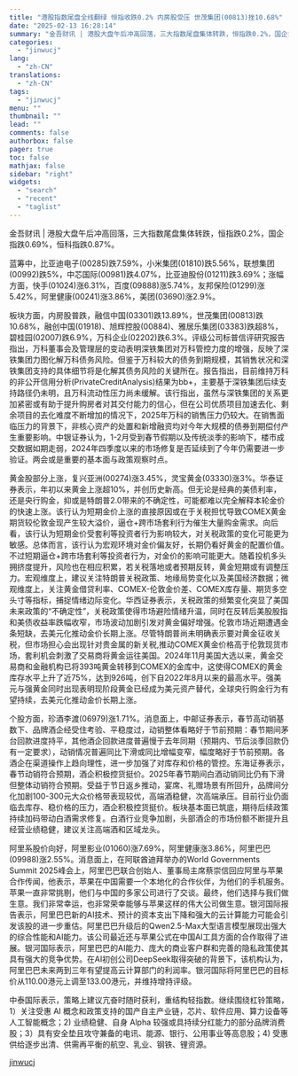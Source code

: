 ```yaml
---
title: "港股指数尾盘全线翻绿 恒指收跌0.2% 内房股受压 世茂集团(00813)挫10.68%"
date: "2025-02-13 16:28:14"
summary: "金吾财讯 | 港股大盘午后冲高回落，三大指数尾盘集体转跌，恒指跌0.2%，国企指跌0.69%，恒科指..."
categories:
  - "jinwucj"
lang:
  - "zh-CN"
translations:
  - "zh-CN"
tags:
  - "jinwucj"
menu: ""
thumbnail: ""
lead: ""
comments: false
authorbox: false
pager: true
toc: false
mathjax: false
sidebar: "right"
widgets:
  - "search"
  - "recent"
  - "taglist"
---
```


金吾财讯 | 港股大盘午后冲高回落，三大指数尾盘集体转跌，恒指跌0.2%，国企指跌0.69%，恒科指跌0.87%。  
  
蓝筹中，比亚迪电子(00285)跌7.59%，小米集团(01810)跌5.56%，联想集团(00992)跌5%，中芯国际(00981)跌4.07%，比亚迪股份(01211)跌3.69%；涨幅方面，快手(01024)涨6.31%，百度(09888)涨5.74%，友邦保险(01299)涨5.42%，阿里健康(00241)涨3.86%，美团(03690)涨2.9%。  
  
板块方面，内房股普跌，融信中国(03301)跌13.89%，世茂集团(00813)跌10.68%，融创中国(01918)、旭辉控股(00884)、雅居乐集团(03383)跌超8%，碧桂园(02007)跌6.9%，万科企业(02202)跌6.3%。评级公司标普信评研究报告指出，万科董事会及管理层的变动表明深铁集团对万科管控力度的增强，反映了深铁集团力图化解万科债务风险。但鉴于万科较大的债务到期规模，其销售状况和深铁集团支持的具体细节将是化解其债务风险的关键所在。报告指出，目前维持万科的非公开信用分析(PrivateCreditAnalysis)结果为bb+，主要基于深铁集团后续支持路径仍未明，且万科流动性压力尚未缓解。该行指出，虽然与深铁集团的关系更加紧密或有助于提升购房者对其交付能力的信心，但在公司优质项目加速去化、剩余项目的去化难度不断增加的情况下，2025年万科的销售压力仍较大。在销售面临压力的背景下，非核心资产的处置和新增融资均对今年大规模的债券到期偿付产生重要影响。中银证券认为，1-2月受到春节假期以及传统淡季的影响下，楼市成交数据如期走弱，2024年四季度以来的市场修复是否延续到了今年仍需要进一步验证。两会或是重要的基本面与政策观察时点。  
  
黄金股部分上涨，复兴亚洲(00274)涨3.45%，灵宝黄金(03330)涨3%。华泰证券表示，年初以来黄金上涨超10%，并创历史新高。但无论是经典的美债利率，还是央行购金，抑或是特朗普2.0带来的不确定性，可能都难以完全解释本轮金价的快速上涨。该行认为短期金价上涨的直接原因或在于关税担忧导致COMEX黄金期货较伦敦金现产生较大溢价，逼仓+跨市场套利行为催生大量购金需求。向后看，该行认为短期金价受套利等投资者行为影响较大，对关税政策的变化可能更为敏感。总体而言，该行认为宏观环境对金价偏友好，长期仍看好黄金的配置价值。不过短期逼仓+跨市场套利等投资者行为，对金价的影响可能更大。随着投机多头拥挤度提升，风险也在相应积累，若关税落地或者预期反转，黄金短期或有调整压力。宏观维度上，建议关注特朗普关税政策、地缘局势变化以及美国经济数据；微观维度上，关注黄金借贷利率、COMEX-伦敦金价差、COMEX库存量、期货多空头寸等指标，捕捉情绪边际变化。华西证券表示，关税政策的频繁变化突显了美国未来政策的“不确定性”，关税政策使得市场避险情绪升温，同时在反转后美股股指和美债收益率跌幅收窄，市场波动加剧引发对黄金偏好增强。伦敦市场近期遭遇金条短缺，去美元化推动金价长期上涨。尽管特朗普尚未明确表示要对黄金征收关税，但市场担心会出现针对贵金属的新关税,推动COMEX黄金价格高于伦敦现货市场，套利机会刺激了交易商将黄金运往美国。2024年11月美国大选以来，黄金交易商和金融机构已将393吨黄金转移到COMEX的金库中，这使得COMEX的黄金库存水平上升了近75%，达到926吨，创下自2022年8月以来的最高水平。强美元与强黄金同时出现表明现阶段黄金已经成为美元资产替代，全球央行购金行为有望持续，去美元化推动金价长期上涨。  
  
个股方面，珍酒李渡(06979)涨1.71%。消息面上，中邮证券表示，春节高动销基数下、品牌酒企经受住考验、平稳度过，动销整体看略好于节前预期：春节期间茅台回款进度持平，其他酒企回款进度普遍慢于去年同期（预期内、节后淡季回款仍有一定要求），动销情况普遍同比下滑或同比增幅变窄，幅度略好于节前预期。各酒企在渠道操作上趋向理性，进一步加强了对库存和价格的管控。东海证券表示，春节动销符合预期，酒企积极控货挺价。2025年春节期间白酒动销同比仍有下滑但整体动销符合预期。受益于节日返乡推动，宴席、礼赠场景有所回升，品牌间分化加剧100-300元大众价格带表现较优，高端酒稳健，次高端承压。目前行业仍面临去库存、稳价格的压力，酒企积极控货挺价。板块基本面已筑底，期待后续政策持续加码带动白酒需求修复。白酒行业竞争加剧，头部酒企的市场份额不断提升且经营业绩稳健，建议关注高端酒和区域龙头。  
  
阿里系股价向好，阿里影业(01060)涨7.69%，阿里健康涨3.86%，阿里巴巴(09988)涨2.55%。消息面上，在阿联酋迪拜举办的World Governments Summit 2025峰会上，阿里巴巴联合创始人、董事局主席蔡崇信回应阿里与苹果合作传闻，他表示，苹果在中国需要一个本地化的合作伙伴，为他们的手机服务。苹果一直非常挑剔，他们与中国的多家公司进行了交谈。最终，他们选择与我们做生意。我们非常幸运，也非常荣幸能够与苹果这样的伟大公司做生意。银河国际报告表示，阿里巴巴新的AI技术、预计的资本支出下降和强大的云计算能力可能会引发该股的进一步重估。阿里巴巴升级后的Qwen2.5-Max大型语言模型展现出强大的综合性能和AI能力。该公司最近还与苹果公式在中国AI工具方面的合作取得了进展。银河国际表示，阿里巴巴的AI能力、庞大的商业客户群和完善的隐私政策使其具有强大的竞争优势。在AI初创公司DeepSeek取得突破的背景下，该机构认为，阿里巴巴未来两到三年有望提高云计算部门的利润率。银河国际将阿里巴巴的目标价从110.00港元上调至133.00港元，并维持增持评级。  
  
中泰国际表示，策略上建议亢奋时随时获利，重结构轻指数。继续围绕杠铃策略，1）关注受惠 AI 概念和政策支持的国产自主产业链，芯片、软件应用、算力设备等人工智能概念；2) 业绩稳健、自身 Alpha 较强或具持续分红能力的部分品牌消费股；3）具有安全垫且攻守兼备的电讯、能源、银行、公用事业等高息股；4) 受惠供给逐步出清、供需再平衡的航空、乳业、钢铁、锂资源。

[jinwucj](https://sky.szfiu.com/info/hk/details/266154070)
